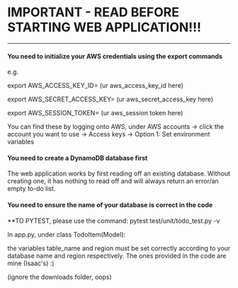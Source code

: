 # IMPORTANT - READ BEFORE STARTING WEB APPLICATION!!!

-------------------------------------------------------------------------------------------------------------------------------

#### 

#### You need to initialize your AWS credentials using the export commands 

e.g. 

export AWS\_ACCESS\_KEY\_ID= (ur aws\_access\_key\_id here)

export AWS\_SECRET\_ACCESS\_KEY= (ur aws\_secret\_access\_key here)

export AWS\_SESSION\_TOKEN= (ur aws\_session token here)



You can find these by logging onto AWS, under AWS accounts -> click the account you want to use -> Access keys -> Option 1: Set environment variables







#### 

#### You need to create a DynamoDB database first



The web application works by first reading off an existing database. Without creating one, it has nothing to read off and will always return an error/an empty to-do list.











#### You need to ensure the name of your database is correct in the code
**TO PYTEST, please use the command:
pytest test/unit/todo_test.py -v


In app.py, under class TodoItem(Model):

the variables table\_name and region must be set correctly according to your database name and region respectively. The ones provided in the code are mine (Isaac's) :) 




(ignore the downloads folder, oops)
